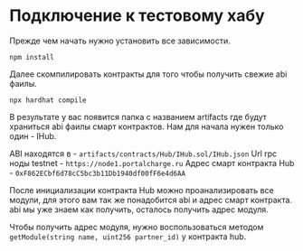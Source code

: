 # Подключение к тестовому хабу

Прежде чем начать нужно установить все зависимости.

`npm install`

Далее скомпилировать контракты для того чтобы получить свежие abi фаилы.

`npx hardhat compile`

В результате у вас появится папка с названием artifacts где будут храниться abi фаилы смарт контрактов. Нам для начала нужен только один - IHub.


ABI находятся в - `artifacts/contracts/Hub/IHub.sol/IHub.json`
Url rpc ноды testnet - `https://node1.portalcharge.ru`
Адрес смарт контракта Hub - `0xF862ECbf6d78cC5bc3b11Db1940df00fF6e4d6AA`

После инициализации контракта Hub можно проанализировать все модули, для этого вам так же понадобится abi и адрес смарт контракта. abi мы уже знаем как получить, осталось получить адрес модуля.

Чтобы получить адрес модуля, нужно воспользоваться методом `getModule(string name, uint256 partner_id)` у контракта hub. 
